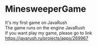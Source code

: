 # MinesweeperGame  
It's my first game on JavaRush  
The game runs on the engine JavaRush  
If you want play my game, please go to link  
https://javarush.ru/projects/apps/269967
